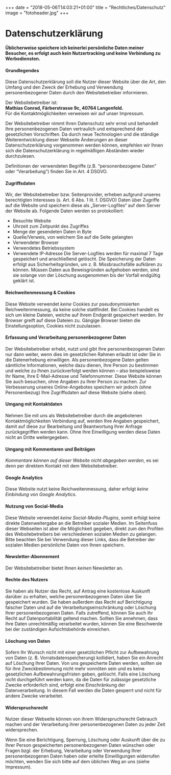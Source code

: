 +++
date = "2018-05-06T14:03:21+01:00"
title = "Rechtliches/Datenschutz"
image = "fotoheader.jpg"
+++

# Datenschutzerklärung

__Üblicherweise speichere ich keinerlei persönliche Daten meiner Besucher, 
es erfolgt auch kein Nutzertracking und keine Verbindung zu Werbediensten.__

#### Grundlegendes
Diese Datenschutzerklärung soll die Nutzer dieser Website über die Art, den Umfang und 
den Zweck der Erhebung und Verwendung personenbezogener Daten durch den
Websitebetreiber informieren.

Der Websitebetreiber ist:  
  __Mathias Conrad, Färberstrasse 9c, 40764 Langenfeld.__     
Für die Kontaktmöglichkeiten verweisen wir auf unser Impressum.

Der Websitebetreiber nimmt Ihren Datenschutz sehr ernst und behandelt Ihre
personenbezogenen Daten vertraulich und entsprechend der gesetzlichen Vorschriften. Da
durch neue Technologien und die ständige Weiterentwicklung dieser Webseite Änderungen
an dieser Datenschutzerklärung vorgenommen werden können, empfehlen wir Ihnen sich die
Datenschutzerklärung in regelmäßigen Abständen wieder durchzulesen.

Definitionen der verwendeten Begriffe (z.B. “personenbezogene Daten” oder “Verarbeitung”)
finden Sie in Art. 4 DSGVO.

#### Zugriffsdaten
Wir, der Websitebetreiber bzw. Seitenprovider, erheben aufgrund unseres berechtigten
Interesses (s. Art. 6 Abs. 1 lit. f. DSGVO) Daten über Zugriffe auf die Website und speichern
diese als „Server-Logfiles“ auf dem Server der Website ab. Folgende Daten werden so
protokolliert:
- Besuchte Website
- Uhrzeit zum Zeitpunkt des Zugriffes
- Menge der gesendeten Daten in Byte
- Quelle/Verweis, von welchem Sie auf die Seite gelangten
- Verwendeter Browser
- Verwendetes Betriebssystem
- Verwendete IP-Adresse
Die Server-Logfiles werden für maximal 7 Tage gespeichert und anschließend gelöscht. Die
Speicherung der Daten erfolgt aus Sicherheitsgründen, um z. B. Missbrauchsfälle aufklären
zu können. Müssen Daten aus Beweisgründen aufgehoben werden, sind sie solange von der
Löschung ausgenommen bis der Vorfall endgültig geklärt ist.

#### Reichweitenmessung & Cookies
Diese Website verwendet _keine_ Cookies zur pseudonymisierten Reichweitenmessung, da keine solche stattfindet. 
Bei Cookies handelt es sich um kleine Dateien, welche auf Ihrem
Endgerät gespeichert werden. Ihr Browser greift auf diese Dateien zu. 
Gängige Browser bieten die Einstellungsoption, Cookies nicht zuzulassen. 

#### Erfassung und Verarbeitung personenbezogener Daten
Der Websitebetreiber erhebt, nutzt und gibt Ihre personenbezogenen Daten nur dann weiter,
wenn dies im gesetzlichen Rahmen erlaubt ist oder Sie in die Datenerhebung einwilligen.
Als personenbezogene Daten gelten sämtliche Informationen, welche dazu dienen, Ihre
Person zu bestimmen und welche zu Ihnen zurückverfolgt werden können – also
beispielsweise Ihr Name, Ihre E-Mail-Adresse und Telefonnummer.
Diese Website können Sie auch besuchen, ohne Angaben zu Ihrer Person zu machen. Zur
Verbesserung unseres Online-Angebotes speichern wir jedoch (ohne Personenbezug) Ihre
Zugriffsdaten auf diese Website (siehe oben). 

#### Umgang mit Kontaktdaten
Nehmen Sie mit uns als Websitebetreiber durch die angebotenen Kontaktmöglichkeiten
Verbindung auf, werden Ihre Angaben gespeichert, damit auf diese zur Bearbeitung und
Beantwortung Ihrer Anfrage zurückgegriffen werden kann. Ohne Ihre Einwilligung werden
diese Daten nicht an Dritte weitergegeben.

#### Umgang mit Kommentaren und Beiträgen
_Kommentare können auf dieser Website nicht abgegeben werden_, es sei denn per direktem Kontakt mit dem Websitebetreiber.

#### Google Analytics
Diese Website nutzt keine Reichweitenmessung, daher erfolgt _keine Einbindung von Google Analytics_.

#### Nutzung von Social-Media
Diese Website verwendet _keine Social-Media-Plugins_, somit erfolgt keine direkte Datenweitergabe an die Betreiber sozialer Medien. 
Im Seitenfuss dieser Webseiten ist aber die Möglichkeit gegeben, direkt zum den Profilen des 
Websitebetreibers bei verschiedenen sozialen Medien zu gelangen. Bitte beachten Sie bei Verwendung dieser Links, dass die 
Betreiber der sozialen Medien persönliche Daten von Ihnen speichern.

#### Newsletter-Abonnement
Der Websitebetreiber bietet Ihnen _keinen_ Newsletter an.

#### Rechte des Nutzers
Sie haben als Nutzer das Recht, auf Antrag eine kostenlose Auskunft darüber zu erhalten,
welche personenbezogenen Daten über Sie gespeichert wurden. Sie haben außerdem das
Recht auf Berichtigung falscher Daten und auf die Verarbeitungseinschränkung oder
Löschung Ihrer personenbezogenen Daten. Falls zutreffend, können Sie auch Ihr Recht auf
Datenportabilität geltend machen. Sollten Sie annehmen, dass Ihre Daten unrechtmäßig
verarbeitet wurden, können Sie eine Beschwerde bei der zuständigen Aufsichtsbehörde
einreichen.

#### Löschung von Daten
Sofern Ihr Wunsch nicht mit einer gesetzlichen Pflicht zur Aufbewahrung von Daten (z. B.
Vorratsdatenspeicherung) kollidiert, haben Sie ein Anrecht auf Löschung Ihrer Daten. Von
uns gespeicherte Daten werden, sollten sie für ihre Zweckbestimmung nicht mehr vonnöten
sein und es keine gesetzlichen Aufbewahrungsfristen geben, gelöscht. Falls eine Löschung
nicht durchgeführt werden kann, da die Daten für zulässige gesetzliche Zwecke erforderlich
sind, erfolgt eine Einschränkung der Datenverarbeitung. In diesem Fall werden die Daten
gesperrt und nicht für andere Zwecke verarbeitet.

#### Widerspruchsrecht
Nutzer dieser Webseite können von ihrem Widerspruchsrecht Gebrauch machen und der
Verarbeitung ihrer personenbezogenen Daten zu jeder Zeit widersprechen. 

Wenn Sie eine Berichtigung, Sperrung, Löschung oder Auskunft über die zu Ihrer Person
gespeicherten personenbezogenen Daten wünschen oder Fragen bzgl. der Erhebung,
Verarbeitung oder Verwendung Ihrer personenbezogenen Daten haben oder erteilte
Einwilligungen widerrufen möchten, wenden Sie sich bitte auf dem üblichen Weg an uns (siehe Impressum).
